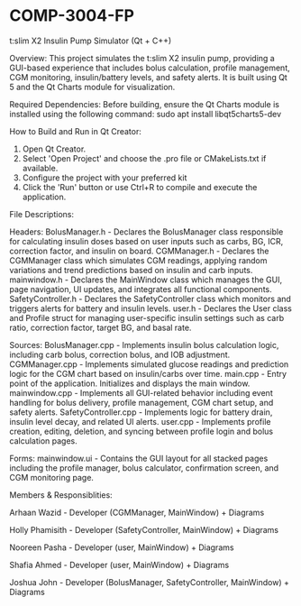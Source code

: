 # COMP-3004-FP

t:slim X2 Insulin Pump Simulator (Qt + C++)

Overview:
This project simulates the t:slim X2 insulin pump, providing a GUI-based experience that includes bolus calculation, profile management, CGM monitoring, insulin/battery levels, and safety alerts. It is built using Qt 5 and the Qt Charts module for visualization.

Required Dependencies:
Before building, ensure the Qt Charts module is installed using the following command:
sudo apt install libqt5charts5-dev

How to Build and Run in Qt Creator:
1. Open Qt Creator.
2. Select 'Open Project' and choose the .pro file or CMakeLists.txt if available.
3. Configure the project with your preferred kit
4. Click the 'Run' button or use Ctrl+R to compile and execute the application.

File Descriptions:

Headers:
BolusManager.h - Declares the BolusManager class responsible for calculating insulin doses based on user inputs such as carbs, BG, ICR, correction factor, and insulin on board.
CGMManager.h - Declares the CGMManager class which simulates CGM readings, applying random variations and trend predictions based on insulin and carb inputs.
mainwindow.h - Declares the MainWindow class which manages the GUI, page navigation, UI updates, and integrates all functional components.
SafetyController.h - Declares the SafetyController class which monitors and triggers alerts for battery and insulin levels.
user.h - Declares the User class and Profile struct for managing user-specific insulin settings such as carb ratio, correction factor, target BG, and basal rate.

Sources:
BolusManager.cpp - Implements insulin bolus calculation logic, including carb bolus, correction bolus, and IOB adjustment.
CGMManager.cpp - Implements simulated glucose readings and prediction logic for the CGM chart based on insulin/carbs over time.
main.cpp - Entry point of the application. Initializes and displays the main window.
mainwindow.cpp - Implements all GUI-related behavior including event handling for bolus delivery, profile management, CGM chart setup, and safety alerts.
SafetyController.cpp - Implements logic for battery drain, insulin level decay, and related UI alerts.
user.cpp - Implements profile creation, editing, deletion, and syncing between profile login and bolus calculation pages.

Forms:
mainwindow.ui - Contains the GUI layout for all stacked pages including the profile manager, bolus calculator, confirmation screen, and CGM monitoring page.

Members & Responsiblities:

Arhaan Wazid - Developer (CGMManager, MainWindow) + Diagrams

Holly Phamisith - Developer (SafetyController, MainWindow) + Diagrams

Nooreen Pasha - Developer (user, MainWindow) + Diagrams

Shafia Ahmed - Developer (user, MainWindow) + Diagrams

Joshua John - Developer (BolusManager, SafetyController, MainWindow) + Diagrams
